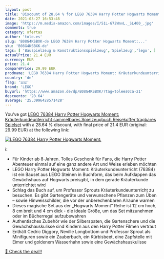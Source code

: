 ```yaml
---
layout: post
title: 'Discount of 28.64 % for LEGO 76384 Harry Potter Hogwarts Moment:'
date: 2021-03-27 16:53:48
image: 'https://m.media-amazon.com/images/I/51L-G72WnvL._SL400_.jpg'
comments: true
category: ofertas
author: 'tole.es'
slug: 'B08G4KSBXK-de LEGO 76384 Harry Potter Hogwarts Moment:...'
sku: 'B08G4KSBXK-de'
tags: [ 'Bauspielzeug & Konstruktionsspielzeug','Spielzeug','lego', ]
actualPrice: 21.4 EUR
currency: EUR
price: 21.4
comparePrice: 29.99 EUR
prodname: 'LEGO 76384 Harry Potter Hogwarts Moment: Kräuterkundeunterricht  sammelbares Spielzeugbuch  Reisekoffer  tragbares Spielset'
country: 'de'
flag: '🇩🇪'
brand: 'LEGO'
buyurl: 'https://www.amazon.de/dp/B08G4KSBXK/?tag=tolees0ca-21'
descuento: '28.64'
average: '25.3996428571428'
---
```


You've got [LEGO 76384 Harry Potter Hogwarts Moment: Kräuterkundeunterricht  sammelbares Spielzeugbuch  Reisekoffer  tragbares Spielset](https://www.amazon.de/dp/B08G4KSBXK/?tag=tolees0ca-21) with a  28.64 % discount, with final price of 21.4 EUR (original: 29.99 EUR) at the following link:

[![LEGO 76384 Harry Potter Hogwarts Moment:](https://m.media-amazon.com/images/I/51L-G72WnvL._SL400_.jpg)](https://www.amazon.de/dp/B08G4KSBXK/?tag=tolees0ca-21)

ℹ️:

- Für Kinder ab 8 Jahren. Tolles Geschenk für Fans, die Harry Potter Abenteuer einmal auf eine ganz andere Art und Weise erleben möchten
- LEGO Harry Potter Hogwarts Moment: Kräuterkundeunterricht (76384) ist ein Bauset aus LEGO Steinen in Buchform, das beim Aufklappen das Gewächshaus auf Hogwarts preisgibt, in dem gerade Kräuterkunde unterrichtet wird
- Schlag das Buch auf, um Professor Sprouts Kräuterkundeunterricht zu besuchen. Es gibt Gartengeräte und verwunschene Pflanzen zum Üben – sowie Hinweisschilder, die vor der unberechenbaren Alraune warnen
- Dieses magische Set aus der „Hogwarts Moment“ Reihe ist 12 cm hoch, 8 cm breit und 4 cm dick - die ideale Größe, um das Set mitzunehmen oder im Bücherregal aufzubewahren
- Authentisches Zubehör wie der Silberspaten, die Gartenschere und die Gewächshauskulisse sind Kindern aus den Harry Potter Filmen vertraut
- Enthält Cedric Diggory, Neville Longbottom und Professor Sprout als Minifiguren sowie ein Zauberbuch, ein Kürbisbeet, eine Zapfstelle mit Eimer und goldenem Wasserhahn sowie eine Gewächshauskulisse

[🛒 Check the deal!!](https://www.amazon.de/dp/B08G4KSBXK/?tag=tolees0ca-21)
